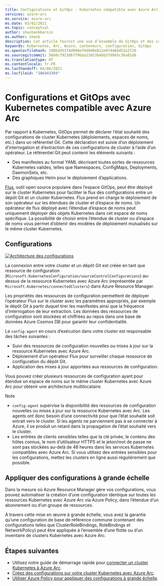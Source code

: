```yaml
---
title: Configurations et GitOps - Kubernetes compatible avec Azure Arc
services: azure-arc
ms.service: azure-arc
ms.date: 03/02/2021
ms.topic: conceptual
author: shashankbarsin
ms.author: shasb
description: Cet article fournit une vue d’ensemble de GitOps et des configurations de Kubernetes compatibles avec Azure Arc.
keywords: Kubernetes, Arc, Azure, conteneurs, configuration, GitOps
ms.openlocfilehash: 198bd45374d998ef0d9d0e612e974484d52e2f20
ms.sourcegitcommit: 56b0c7923d67f96da21653b4bb37d943c36a81d6
ms.translationtype: HT
ms.contentlocale: fr-FR
ms.lasthandoff: 04/06/2021
ms.locfileid: "106443304"
---
```

# <a name="configurations-and-gitops-with-azure-arc-enabled-kubernetes"></a>Configurations et GitOps avec Kubernetes compatible avec Azure Arc

Par rapport à Kubernetes, GitOps permet de déclarer l’état souhaité des configurations de cluster Kubernetes (déploiements, espaces de noms, etc.) dans un référentiel Git. Cette déclaration est suivie d’un déploiement d’interrogation et d’extraction de ces configurations de cluster à l’aide d’un opérateur. Le référentiel Git peut contenir les éléments suivants :
* Des manifestes au format YAML décrivant toutes sortes de ressources Kubernetes valides, telles que Namespaces, ConfigMaps, Deployments, DaemonSets, etc.
* Des graphiques Helm pour le déploiement d’applications.

[Flux](https://docs.fluxcd.io/), outil open source populaire dans l’espace GitOps, peut être déployé sur le cluster Kubernetes pour faciliter le flux des configurations entre un dépôt Git et un cluster Kubernetes. Flux prend en charge le déploiement de son opérateur sur les étendues de cluster et d’espace de noms. Un opérateur de flux déployé avec l’étendue d’espace de noms peut uniquement déployer des objets Kubernetes dans cet espace de noms spécifique. La possibilité de choisir entre l’étendue de cluster ou d’espace de noms vous permet d’obtenir des modèles de déploiement mutualisés sur le même cluster Kubernetes.

## <a name="configurations"></a>Configurations

[ ![Architecture des configurations](./media/conceptual-configurations.png) ](./media/conceptual-configurations.png#lightbox)

La connexion entre votre cluster et un dépôt Git est créée en tant que ressource de configuration (`Microsoft.KubernetesConfiguration/sourceControlConfigurations`) au-dessus de la ressource Kubernetes avec Azure Arc (représentée par `Microsoft.Kubernetes/connectedClusters`) dans Azure Resource Manager. 

Les propriétés des ressources de configuration permettent de déployer l’opérateur Flux sur le cluster avec les paramètres appropriés, par exemple le dépôt Git à partir duquel tirer les manifestes ainsi que la fréquence d’interrogation de leur extraction. Les données des ressources de configuration sont stockées et chiffrées au repos dans une base de données Azure Cosmos DB pour garantir leur confidentialité.

Le `config-agent` en cours d’exécution dans votre cluster est responsable des tâches suivantes :
* Suivi des ressources de configuration nouvelles ou mises à jour sur la ressource Kubernetes avec Azure Arc.
* Déploiement d’un opérateur Flux pour surveiller chaque ressource de configuration du dépôt Git.
* Application des mises à jour apportées aux ressources de configuration. 

Vous pouvez créer plusieurs ressources de configuration ayant pour étendue un espace de noms sur le même cluster Kubernetes avec Azure Arc pour obtenir une architecture multilocataire.

> [!NOTE]
> * `config-agent` supervise la disponibilité des ressources de configuration nouvelles ou mises à jour sur la ressource Kubernetes avec Arc. Les agents ont donc besoin d’une connectivité pour que l’état souhaité soit extrait vers le cluster. Si les agents ne parviennent pas à se connecter à Azure, il se produit un retard dans la propagation de l’état souhaité vers le cluster.
> * Les entrées de clients sensibles telles que la clé privée, le contenu des hôtes connus, le nom d’utilisateur HTTPS et le jeton/mot de passe ne sont pas stockées au-delà de 48 heures dans les services Kubernetes compatibles avec Azure Arc. Si vous utilisez des entrées sensibles pour les configurations, mettez les clusters en ligne aussi régulièrement que possible.

## <a name="apply-configurations-at-scale"></a>Appliquer des configurations à grande échelle

Dans la mesure où Azure Resource Manager gère vos configurations, vous pouvez automatiser la création d’une configuration identique sur toutes les ressources Kubernetes avec Azure Arc via Azure Policy, dans l’étendue d’un abonnement ou d’un groupe de ressources. 

À travers cette mise en œuvre à grande échelle, vous avez la garantie qu’une configuration de base de référence commune (contenant des configurations telles que ClusterRoleBindings, RoleBindings et NetworkPolicy) peut être appliquée à l’ensemble d’une flotte ou d’un inventaire de clusters Kubernetes avec Azure Arc.

## <a name="next-steps"></a>Étapes suivantes

* Utilisez notre guide de démarrage rapide pour [connecter un cluster Kubernetes à Azure Arc](./quickstart-connect-cluster.md).
* [Créez des configurations sur votre cluster Kubernetes avec Azure Arc](./tutorial-use-gitops-connected-cluster.md).
* [Utiliser Azure Policy pour appliquer des configurations à grande échelle](./use-azure-policy.md).